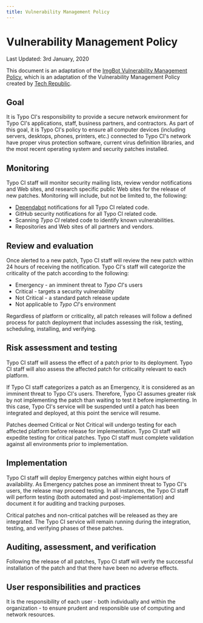 ```yaml
---
title: Vulnerability Management Policy
---
```


# Vulnerability Management Policy

Last Updated: 3rd January, 2020

This document is an adaptation of the [ImgBot Vulnerability Management Policy](https://imgbot.net/vulnerability-management/), which is an adaptation of the Vulnerability Management Policy created by [Tech Republic](https://www.techrepublic.com/blog/it-security/establish-a-patch-management-policy-87756/).

## Goal

It is Typo CI's responsibility to provide a secure network environment for Typo CI's applications, staff, business partners, and contractors. As part of this goal, it is Typo CI's policy to ensure all computer devices (including servers, desktops, phones, printers, etc.) connected to Typo CI's network have proper virus protection software, current virus definition libraries, and the most recent operating system and security patches installed.

## Monitoring

Typo CI staff will monitor security mailing lists, review vendor notifications and Web sites, and research specific public Web sites for the release of new patches. Monitoring will include, but not be limited to, the following:

*   [Dependabot](https://dependabot.com/) notifications for all Typo CI related code.
*   GitHub security notifications for all Typo CI related code.
*   Scanning _Typo CI_ related code to identify known vulnerabilities.
*   Repositories and Web sites of all partners and vendors.

## Review and evaluation

Once alerted to a new patch, Typo CI staff will review the new patch within 24 hours of receiving the notification. Typo CI's staff will categorize the criticality of the patch according to the following:

*   Emergency - an imminent threat to _Typo CI_'s users
*   Critical - targets a security vulnerability
*   Not Critical - a standard patch release update
*   Not applicable to _Typo CI_'s environment

Regardless of platform or criticality, all patch releases will follow a defined process for patch deployment that includes assessing the risk, testing, scheduling, installing, and verifying.

## Risk assessment and testing

Typo CI staff will assess the effect of a patch prior to its deployment. Typo CI staff will also assess the affected patch for criticality relevant to each platform.

If Typo CI staff categorizes a patch as an Emergency, it is considered as an imminent threat to Typo CI's users. Therefore, Typo CI assumes greater risk by not implementing the patch than waiting to test it before implementing. In this case, Typo CI's service will be suspended until a patch has been integrated and deployed, at this point the service will resume.

Patches deemed Critical or Not Critical will undergo testing for each affected platform before release for implementation. Typo CI staff will expedite testing for critical patches. Typo CI staff must complete validation against all environments prior to implementation.

## Implementation

Typo CI staff will deploy Emergency patches within eight hours of availability. As Emergency patches pose an imminent threat to Typo CI's users, the release may proceed testing. In all instances, the Typo CI staff will perform testing (both automated and post-implementation) and document it for auditing and tracking purposes.

Critical patches and non-critical patches will be released as they are integrated. The Typo CI service will remain running during the integration, testing, and verifying phases of these patches.

## Auditing, assessment, and verification

Following the release of all patches, Typo CI staff will verify the successful installation of the patch and that there have been no adverse effects.

## User responsibilities and practices

It is the responsibility of each user - both individually and within the organization - to ensure prudent and responsible use of computing and network resources.
